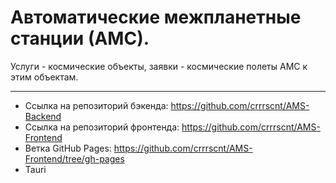 # Автоматические межпланетные станции (АМС).
Услуги - космические объекты, заявки - космические полеты АМС к этим объектам.

---
* Ссылка на репозиторий бэкенда:
https://github.com/crrrscnt/AMS-Backend
* Ссылка на репозиторий фронтенда:
https://github.com/crrrscnt/AMS-Frontend
* Ветка GitHub Pages:
https://github.com/crrrscnt/AMS-Frontend/tree/gh-pages
* Tauri
